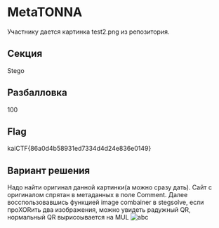 # MetaTONNA
Участнику дается картинка test2.png из репозитория.

## Секция
Stego

## Разбалловка
100

## Flag
kaiCTF{86a0d4b58931ed7334d4d24e836e0149}


## Вариант решения
Надо найти оригинал данной картинки(а можно сразу дать). Сайт с оригиналом спрятан в метаданных в поле Comment.
Далее восспользовавшись функцией image combainer в stegsolve, если проXORить два изображения, можно увидеть радужный QR, нормальный QR вырисоывается на MUL
![abc](https://pp.userapi.com/c847218/v847218561/20ec0f/toybSjk1EYE.jpg)
